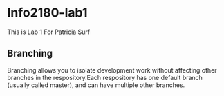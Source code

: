 # Info2180-lab1
This is Lab 1 For Patricia Surf

## Branching 

Branching allows you to isolate development work without
affecting other branches in the respository.Each respository
has one default branch (usually called master), and can have
multiple other branches.

